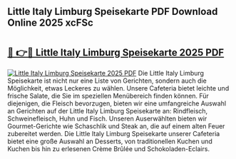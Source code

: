 ## Little Italy Limburg Speisekarte PDF Download Online 2025 xcFSc

# <h2><a href="http://gcc5u5.nevu.top/?p=Little+Italy+Limburg+Speisekarte">🔗 👉🔴 Little Italy Limburg Speisekarte 2025 PDF</a></h2>

[![Little Italy Limburg Speisekarte 2025 PDF](https://i.imgur.com/dBaPXMq.png)](http://gcc5u5.nevu.top/?p=Little+Italy+Limburg+Speisekarte)
Die Little Italy Limburg Speisekarte ist nicht nur eine Liste von Gerichten, sondern auch die Möglichkeit, etwas Leckeres zu wählen. Unsere Cafeteria bietet leichte und frische Salate, die Sie im speziellen Menübereich finden können. Für diejenigen, die Fleisch bevorzugen, bieten wir eine umfangreiche Auswahl an Gerichten auf der Little Italy Limburg Speisekarte an: Rindfleisch, Schweinefleisch, Huhn und Fisch. Unseren Auserwählten bieten wir Gourmet-Gerichte wie Schaschlik und Steak an, die auf einem alten Feuer zubereitet werden. Die Little Italy Limburg Speisekarte unserer Cafeteria bietet eine große Auswahl an Desserts, von traditionellen Kuchen und Kuchen bis hin zu erlesenen Crème Brûlée und Schokoladen-Eclairs.
